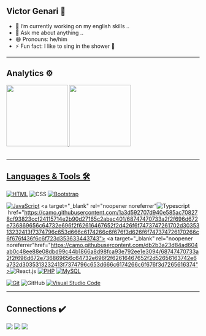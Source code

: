 ## Victor Genari 👋

- 🔭 I’m currently working on my english skills ..
- 💬 Ask me about anything ..
- 😄 Pronouns: he/him
- ⚡ Fun fact: I like to sing in the shower 🤣

<hr>

## Analytics ⚙️

<div>
  <a href="https://github.com/victorgenari/">
  <img height="160em" src="https://github-readme-stats.vercel.app/api?username=victorgenari&show_icons=true&theme=dark&include_all_commits=true"/>
  <img height="160em" src="https://github-readme-stats.vercel.app/api/top-langs/?username=victorgenari&layout=compact&langs_count=16&theme=dark"/>
</div> <br>
  
<hr>

## Languages & Tools 🛠
  
  <a target="_blank" rel="noopener noreferrer" href="https://camo.githubusercontent.com/c8d13e1c596a6726b1da8475a9299fac133f95ef009083b48be01f975a44987e/68747470733a2f2f696d672e736869656c64732e696f2f62616467652f2d48544d4c2d3035313232413f7374796c653d666c6174266c6f676f3d48544d4c35"><img src="https://camo.githubusercontent.com/c8d13e1c596a6726b1da8475a9299fac133f95ef009083b48be01f975a44987e/68747470733a2f2f696d672e736869656c64732e696f2f62616467652f2d48544d4c2d3035313232413f7374796c653d666c6174266c6f676f3d48544d4c35" alt="HTML" data-canonical-src="https://img.shields.io/badge/-HTML-05122A?style=flat&amp;logo=HTML5" style="max-width:100%;"></a> <img src="https://camo.githubusercontent.com/d738d76484d50c8345c2d01e39364b707285bc7936140858e7909dfe6424efb2/68747470733a2f2f696d672e736869656c64732e696f2f62616467652f2d4353532d3035313232413f7374796c653d666c6174266c6f676f3d43535333266c6f676f436f6c6f723d313537324236" alt="CSS" data-canonical-src="https://img.shields.io/badge/-CSS-05122A?style=flat&amp;logo=CSS3&amp;logoColor=1572B6" style="max-width:100%;"> <a target="_blank" rel="noopener noreferrer" href="https://camo.githubusercontent.com/6e8ce928be6e5866e27140eb0bb25479b52137d75ee0196e7b67c91038a9abc3/68747470733a2f2f696d672e736869656c64732e696f2f62616467652f2d4a6176615363726970742d3035313232413f7374796c653d666c6174266c6f676f3d6a617661736372697074"><img src="https://camo.githubusercontent.com/1a3d592707d940e585ac708278cf93823ccf24115714e2b90d27165c2abac401/68747470733a2f2f696d672e736869656c64732e696f2f62616467652f2d426f6f7473747261702d3035313232413f7374796c653d666c6174266c6f676f3d626f6f747374726170266c6f676f436f6c6f723d353633443743" alt="Bootstrap" data-canonical-src="https://img.shields.io/badge/-Bootstrap-05122A?style=flat&amp;logo=bootstrap&amp;logoColor=563D7C" style="max-width:100%;"></a>
  
  
  <a target="_blank" rel="noopener noreferrer" href="https://camo.githubusercontent.com/c1a4d5408f38633294b32bfcee03c20cb072bf7bf2169bfefd23e6cbaeaf80ae/68747470733a2f2f696d672e736869656c64732e696f2f62616467652f2d5048502d3035313232413f7374796c653d666c6174266c6f676f3d706870"><img src="https://camo.githubusercontent.com/6e8ce928be6e5866e27140eb0bb25479b52137d75ee0196e7b67c91038a9abc3/68747470733a2f2f696d672e736869656c64732e696f2f62616467652f2d4a6176615363726970742d3035313232413f7374796c653d666c6174266c6f676f3d6a617661736372697074" alt="JavaScript" data-canonical-src="https://img.shields.io/badge/-JavaScript-05122A?style=flat&amp;logo=javascript" style="max-width:100%;"></a> <a target="_blank" rel="noopener noreferrer"![Typescript](https://img.shields.io/badge/-Typescript-05122A?style=flat&logo=typescript)&nbsp;href="https://camo.githubusercontent.com/1a3d592707d940e585ac708278cf93823ccf24115714e2b90d27165c2abac401/68747470733a2f2f696d672e736869656c64732e696f2f62616467652f2d426f6f7473747261702d3035313232413f7374796c653d666c6174266c6f676f3d626f6f747374726170266c6f676f436f6c6f723d353633443743"> <a target="_blank" rel="noopener noreferrer"href="https://camo.githubusercontent.com/db2b3a23d84ad604ab0c48ee88e08dbd99c44b1866a8d98fca93e792ee1e3094/68747470733a2f2f696d672e736869656c64732e696f2f62616467652f2d52656163742e6a732d3035313232413f7374796c653d666c6174266c6f676f3d7265616374"><img src="https://camo.githubusercontent.com/db2b3a23d84ad604ab0c48ee88e08dbd99c44b1866a8d98fca93e792ee1e3094/68747470733a2f2f696d672e736869656c64732e696f2f62616467652f2d52656163742e6a732d3035313232413f7374796c653d666c6174266c6f676f3d7265616374" alt="React.js" data-canonical-src="https://img.shields.io/badge/-React.js-05122A?style=flat&amp;logo=react" style="max-width: 100%;"></a> <a target="_blank" rel="noopener noreferrer" href="https://camo.githubusercontent.com/c1a4d5408f38633294b32bfcee03c20cb072bf7bf2169bfefd23e6cbaeaf80ae/68747470733a2f2f696d672e736869656c64732e696f2f62616467652f2d5048502d3035313232413f7374796c653d666c6174266c6f676f3d706870"><img src="https://camo.githubusercontent.com/c1a4d5408f38633294b32bfcee03c20cb072bf7bf2169bfefd23e6cbaeaf80ae/68747470733a2f2f696d672e736869656c64732e696f2f62616467652f2d5048502d3035313232413f7374796c653d666c6174266c6f676f3d706870" alt="PHP" data-canonical-src="https://img.shields.io/badge/-PHP-05122A?style=flat&amp;logo=php" style="max-width: 100%;"></a> <a target="_blank" rel="noopener noreferrer" href="https://camo.githubusercontent.com/6149d80893ee592f3056498da898f957348cd14a1ff921deb4e081c8eac7ef71/68747470733a2f2f696d672e736869656c64732e696f2f62616467652f2d4d7953514c2d3035313232413f7374796c653d666c6174266c6f676f3d6d7973716c266c6f676f436f6c6f723d7768697465"><img src="https://camo.githubusercontent.com/6149d80893ee592f3056498da898f957348cd14a1ff921deb4e081c8eac7ef71/68747470733a2f2f696d672e736869656c64732e696f2f62616467652f2d4d7953514c2d3035313232413f7374796c653d666c6174266c6f676f3d6d7973716c266c6f676f436f6c6f723d7768697465" alt="MySQL" data-canonical-src="https://img.shields.io/badge/-MySQL-05122A?style=flat&amp;logo=mysql&amp;logoColor=white" style="max-width:100%;"></a>
    
    
  <a target="_blank" rel="noopener noreferrer" href="https://camo.githubusercontent.com/2fc774b6f44efd9ac27316c539e0e94f8e524f872dc5b1c3ef60266a598331bc/68747470733a2f2f696d672e736869656c64732e696f2f62616467652f2d4769742d3035313232413f7374796c653d666c6174266c6f676f3d676974"><img src="https://camo.githubusercontent.com/2fc774b6f44efd9ac27316c539e0e94f8e524f872dc5b1c3ef60266a598331bc/68747470733a2f2f696d672e736869656c64732e696f2f62616467652f2d4769742d3035313232413f7374796c653d666c6174266c6f676f3d676974" alt="Git" data-canonical-src="https://img.shields.io/badge/-Git-05122A?style=flat&amp;logo=git" style="max-width: 100%;"></a> <img src="https://camo.githubusercontent.com/202a58d250ff1d21ee70433e0070b55f8fed747f8883c1750742aa791b1ad871/68747470733a2f2f696d672e736869656c64732e696f2f62616467652f2d4769744875622d3035313232413f7374796c653d666c6174266c6f676f3d676974687562" alt="GitHub" data-canonical-src="https://img.shields.io/badge/-GitHub-05122A?style=flat&amp;logo=github" style="max-width:100%;"> <a target="_blank" rel="noopener noreferrer" href="https://camo.githubusercontent.com/1ca4fca85fcdf590edd7002c02ded299502daa79309d0656859b69d55a1c1fa9/68747470733a2f2f696d672e736869656c64732e696f2f62616467652f2d56697375616c25323053747564696f253230436f64652d3035313232413f7374796c653d666c6174266c6f676f3d76697375616c2d73747564696f2d636f6465266c6f676f436f6c6f723d303037414343"> <img src="https://camo.githubusercontent.com/1ca4fca85fcdf590edd7002c02ded299502daa79309d0656859b69d55a1c1fa9/68747470733a2f2f696d672e736869656c64732e696f2f62616467652f2d56697375616c25323053747564696f253230436f64652d3035313232413f7374796c653d666c6174266c6f676f3d76697375616c2d73747564696f2d636f6465266c6f676f436f6c6f723d303037414343" alt="Visual Studio Code" data-canonical-src="https://img.shields.io/badge/-Visual%20Studio%20Code-05122A?style=flat&amp;logo=visual-studio-code&amp;logoColor=007ACC" style="max-width:100%;"></a>
  
<hr>
  
  ## Connections ✔️

<p align="left">
<a href="https://www.linkedin.com/in/victorgenari/"><img src="https://img.shields.io/badge/-victorgenari-0077B5?style=flat&logo=Linkedin&logoColor=white"/></a>
<a href="mailto:victor.olr@hotmail.com"><img src="https://img.shields.io/badge/-victorgenari-F5F5F5?style=flat&logo=microsoft&logoColor=blue"/></a>
<a href="https://steamcommunity.com/id/k1genari/"><img src="https://img.shields.io/badge/-victorgenari-413D3D?style=flat&logo=steam"/></a>
</p>

